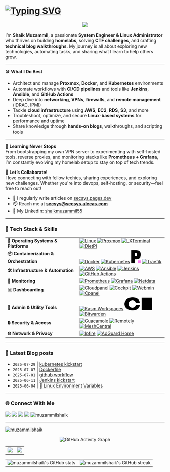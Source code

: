 # [![Typing SVG](https://readme-typing-svg.herokuapp.com?font=Fira+Code&size=30&duration=4000&pause=1000&width=520&lines=Hi+there%2C+I+am+Muzammil+%F0%9F%91%8B)](https://git.io/typing-svg)

<p align="center">
  <img src="https://readme-typing-svg.herokuapp.com?font=Fira+Code&weight=500&size=22&duration=3000&pause=1000&color=00F7FF&center=true&vCenter=true&width=600&lines=Linux+Admin+%7C+DevOps+Engineer+%7C+CTF+Player;Open+to+Learn%2C+Experiment%2C+and+Grow" />
</p>


I’m **Shaik Muzammil**, a passionate **System Engineer & Linux Administrator** who thrives on building **homelabs**, solving **CTF challenges**, and crafting **technical blog walkthroughs**. My journey is all about exploring new technologies, automating tasks, and sharing what I learn to help others grow.

---

🛠️ **What I Do Best**  
- Architect and manage **Proxmox**, **Docker**, and **Kubernetes** environments  
- Automate workflows with **CI/CD pipelines** and tools like **Jenkins**, **Ansible**, and **GitHub Actions**  
- Deep dive into **networking**, **VPNs**, **firewalls**, and **remote management** (iDRAC, IPMI)  
- Tackle **cloud infrastructure** using **AWS**, **EC2**, **RDS**, **S3**, and more  
- Troubleshoot, optimize, and secure **Linux-based systems** for performance and uptime  
- Share knowledge through **hands-on blogs**, walkthroughs, and scripting tools

---

🧠 **Learning Never Stops**  
From bootstrapping my own VPN server to experimenting with self-hosted tools, reverse proxies, and monitoring stacks like **Prometheus + Grafana**, I’m constantly evolving my homelab setup to stay on top of tech trends.

📢 **Let’s Collaborate!**  
I love connecting with fellow techies, sharing experiences, and exploring new challenges. Whether you're into devops, self-hosting, or security—feel free to reach out!

- 📝 I regularly write articles on <a href="https://secsys.pages.dev" target="_blank">secsys.pages.dev</a>  
- 📫 Reach me at **secsys@secsys.aleeas.com**  
- 🔗 My LinkedIn: <a href="https://www.linkedin.com/in/shaikmuzammil55/" target="_blank">shaikmuzammil55</a>

---
### 🧰 Tech Stack & Skills
<!-- Tech Stack Overview -->
<table>
  <tr>
    <td><b>🐧 Operating Systems & Platforms</b></td>
    <td>
      <a href="https://www.linux.org/" target="_blank" rel="noopener noreferrer"><img src="https://raw.githubusercontent.com/homarr-labs/dashboard-icons/main/png/linux.png" height="40" alt="Linux" /></a>
      <a href="https://www.proxmox.com/" target="_blank" rel="noopener noreferrer"><img src="https://raw.githubusercontent.com/homarr-labs/dashboard-icons/main/png/proxmox.png" height="40" alt="Proxmox" /></a>
      <a href="#" target="_blank" rel="noopener noreferrer"><img src="https://secsys.pages.dev/assets/vm/ct/lxconsole/logo1.webp" height="40" alt="LXTerminal" /></a>
      <a href="https://dietpi.com/" target="_blank" rel="noopener noreferrer"><img src="https://raw.githubusercontent.com/homarr-labs/dashboard-icons/main/png/dietpi.png" height="40" alt="DietPi" /></a>
    </td>
  </tr>
  <tr>
    <td><b>📦 Containerization & Orchestration</b></td>
    <td>
      <a href="https://www.docker.com/" target="_blank" rel="noopener noreferrer"><img src="https://raw.githubusercontent.com/homarr-labs/dashboard-icons/main/png/docker.png" height="40" alt="Docker" /></a>
      <a href="https://kubernetes.io/" target="_blank" rel="noopener noreferrer"><img src="https://raw.githubusercontent.com/homarr-labs/dashboard-icons/main/png/kubernetes.png" height="40" alt="Kubernetes" /></a>
      <a href="https://www.portainer.io/" target="_blank" rel="noopener noreferrer"><img src="https://raw.githubusercontent.com/homarr-labs/dashboard-icons/main/png/portainer.png" height="40" alt="Portainer" /></a>
      <a href="https://traefik.io/" target="_blank" rel="noopener noreferrer"><img src="https://raw.githubusercontent.com/homarr-labs/dashboard-icons/main/png/traefik.png" height="40" alt="Traefik" /></a>
    </td>
  </tr>
  <tr>
    <td><b>🛠️ Infrastructure & Automation</b></td>
    <td>
      <a href="https://aws.amazon.com/" target="_blank" rel="noopener noreferrer"><img src="https://raw.githubusercontent.com/homarr-labs/dashboard-icons/main/png/aws.png" height="40" alt="AWS" /></a>
      <a href="https://www.ansible.com/" target="_blank" rel="noopener noreferrer"><img src="https://raw.githubusercontent.com/homarr-labs/dashboard-icons/main/png/ansible.png" height="40" alt="Ansible" /></a>
      <a href="https://www.jenkins.io/" target="_blank" rel="noopener noreferrer"><img src="https://raw.githubusercontent.com/homarr-labs/dashboard-icons/main/png/jenkins.png" height="40" alt="Jenkins" /></a>
      <a href="https://github.com/features/actions" target="_blank" rel="noopener noreferrer"><img src="https://secsys.pages.dev/assets/devops/gh-actions/actions.webp" height="40" alt="GitHub Actions" /></a>
    </td>
  </tr>
  <tr>
    <td><b>📡 Monitoring</b></td>
    <td>
      <a href="https://prometheus.io/" target="_blank" rel="noopener noreferrer"><img src="https://raw.githubusercontent.com/homarr-labs/dashboard-icons/main/png/prometheus.png" height="40" alt="Prometheus" /></a>
      <a href="https://grafana.com/" target="_blank" rel="noopener noreferrer"><img src="https://raw.githubusercontent.com/homarr-labs/dashboard-icons/main/png/grafana.png" height="40" alt="Grafana" /></a>
      <a href="https://www.netdata.cloud/" target="_blank" rel="noopener noreferrer"><img src="https://raw.githubusercontent.com/homarr-labs/dashboard-icons/main/png/netdata.png" height="40" alt="Netdata" /></a>
    </td>
  </tr>
  <tr>
    <td><b>📊 Dashboarding</b></td>
    <td>
      <a href="https://www.cloudpanel.io/" target="_blank" rel="noopener noreferrer"><img src="https://raw.githubusercontent.com/homarr-labs/dashboard-icons/main/png/cloudpanel.png" height="40" alt="Cloudpanel" /></a>
      <a href="https://cockpit-project.org/" target="_blank" rel="noopener noreferrer"><img src="https://raw.githubusercontent.com/homarr-labs/dashboard-icons/main/png/cockpit.png" height="40" alt="Cockpit" /></a>
      <a href="https://www.webmin.com/" target="_blank" rel="noopener noreferrer"><img src="https://raw.githubusercontent.com/homarr-labs/dashboard-icons/main/png/webmin.png" height="40" alt="Webmin" /></a>
      <a href="https://cpanel.net/" target="_blank" rel="noopener noreferrer"><img src="https://raw.githubusercontent.com/homarr-labs/dashboard-icons/main/png/cpanel.png" height="40" alt="Cpanel" /></a>
    </td>
  </tr>
  <tr>
    <td><b>🧰 Admin & Utility Tools</b></td>
    <td>
      <a href="https://www.kasmweb.com/" target="_blank" rel="noopener noreferrer"><img src="https://raw.githubusercontent.com/homarr-labs/dashboard-icons/main/png/kasm.png" height="40" alt="Kasm Workspaces" /></a>
      <a href="https://coder.com/" target="_blank" rel="noopener noreferrer"><img src="https://raw.githubusercontent.com/homarr-labs/dashboard-icons/main/png/coder.png" height="40" alt="Coder" /></a>
      <a href="https://bitwarden.com/" target="_blank" rel="noopener noreferrer"><img src="https://raw.githubusercontent.com/homarr-labs/dashboard-icons/main/png/bitwarden.png" height="40" alt="Bitwarden" /></a>
    </td>
  </tr>
  <tr>
    <td><b>🔒 Security & Access</b></td>
    <td>
      <a href="https://guacamole.apache.org/" target="_blank" rel="noopener noreferrer"><img src="https://raw.githubusercontent.com/homarr-labs/dashboard-icons/main/png/guacamole.png" height="40" alt="Guacamole" /></a>
      <a href="#" target="_blank" rel="noopener noreferrer"><img src="https://raw.githubusercontent.com/homarr-labs/dashboard-icons/main/png/remotely.png" height="40" alt="Remotely" /></a>
      <a href="https://meshcentral.com/" target="_blank" rel="noopener noreferrer"><img src="https://raw.githubusercontent.com/homarr-labs/dashboard-icons/main/png/meshcentral.png" height="40" alt="MeshCentral" /></a>
    </td>
  </tr>
  <tr>
    <td><b>🌐 Network & Privacy</b></td>
    <td>
      <a href="https://www.ipfire.org/" target="_blank" rel="noopener noreferrer"><img src="https://www.ipfire.org/favicon.ico" height="40" alt="Ipfire" /></a>
      <a href="https://adguard.com/en/adguard-home/overview.html" target="_blank" rel="noopener noreferrer"><img src="https://raw.githubusercontent.com/homarr-labs/dashboard-icons/main/png/adguard-home.png" height="40" alt="AdGuard Home" /></a>
    </td>
  </tr>
</table>

---

### 📝 Latest Blog posts
<!-- BLOG-POST-LIST:START -->
- `2025-07-29` | [kubernetes kickstart](https://secsys.pages.dev/posts/KubeKickstart/)  
- `2025-07-07` | [Dockerfile](https://secsys.pages.dev/posts/dockerfile/)  
- `2025-07-01` | [github workflow](https://secsys.pages.dev/posts/github-wotkflow/)  
- `2025-06-11` | [Jenkins kickstart](https://secsys.pages.dev/posts/jenkinskickstart/)  
- `2025-06-04` | [🐧 Linux Environment Variables](https://secsys.pages.dev/posts/linux-environment/)  

<!-- BLOG-POST-LIST:END -->

---

### 🌐 Connect With Me

<p>
  <a href="mailto:secsys@secsys.aleeas.com"><img src="https://img.shields.io/badge/Email-%23ea4335.svg?&style=for-the-badge&logo=gmail&logoColor=white" /></a>
  <a href="https://www.linkedin.com/in/shaikmuzammil55"><img src="https://img.shields.io/badge/LinkedIn-%230077B5.svg?&style=for-the-badge&logo=linkedin&logoColor=white" /></a>
  <a href="https://secsys.pages.dev"><img src="https://img.shields.io/badge/Website-%23ff5722.svg?&style=for-the-badge&logo=firefox-browser&logoColor=white" /></a>
  <a href="https://secsys.pages.dev/feed.xml"><img src="https://img.shields.io/badge/RSS-%23ff6600.svg?&style=for-the-badge&logo=rss&logoColor=white" /></a>
  <img src="https://komarev.com/ghpvc/?username=muzammilshaik&label=Profile%20views&color=0e75b6&style=flat" alt="muzammilshaik" />
</p>

---
<p align="left">
  <a href="https://github.com/ryo-ma/github-profile-trophy">
    <img src="https://github-profile-trophy.vercel.app/?username=muzammilshaik&theme=darkhub&row=1&title=Experience,Commit,PullRequest,Repositories" alt="muzammilshaik" />
  </a>
</p>


<!-- GitHub calendar -->
<p align="center">
  <img src="https://github-readme-activity-graph.vercel.app/graph?username=muzammilshaik&theme=tokyo-night" alt="GitHub Activity Graph" />
</p>

<table>
  <tr>
    <td>
      <!-- GitHub Summary Card -->
      <img src="https://github-profile-summary-cards.vercel.app/api/cards/profile-details?username=muzammilshaik&theme=tokyonight" />
    </td>
    <td>
      <!-- Top Languages Card -->
      <img src="https://github-readme-stats.vercel.app/api/top-langs?username=muzammilshaik&show_icons=true&locale=en&layout=compact&theme=tokyonight" />
    </td>
  </tr>
</table>

<table>
  <tr>
    <td>
      <img src="https://github-readme-stats.vercel.app/api?username=muzammilshaik&show_icons=true&locale=en&theme=tokyonight" alt="muzammilshaik's GitHub stats"/>
    </td>
    <td>
      <img src="https://github-readme-streak-stats.herokuapp.com/?user=muzammilshaik&theme=tokyonight" alt="muzammilshaik's GitHub streak"/>
    </td>
  </tr>
</table>